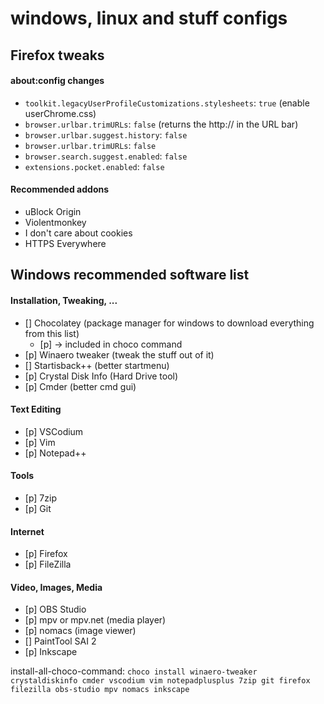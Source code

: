 # windows, linux and stuff configs

## Firefox tweaks

#### about:config changes

- `toolkit.legacyUserProfileCustomizations.stylesheets`: `true` (enable userChrome.css)
- `browser.urlbar.trimURLs`: `false` (returns the http:// in the URL bar)
- `browser.urlbar.suggest.history`: `false`
- `browser.urlbar.trimURLs`: `false`
- `browser.search.suggest.enabled`: `false`
- `extensions.pocket.enabled`: `false`

#### Recommended addons

- uBlock Origin
- Violentmonkey
- I don't care about cookies
- HTTPS Everywhere

## Windows recommended software list

#### Installation, Tweaking, ...
- [] Chocolatey (package manager for windows to download everything from this list)
    - [p] -> included in choco command
- [p] Winaero tweaker (tweak the stuff out of it)
- [] Startisback++ (better startmenu)
- [p] Crystal Disk Info (Hard Drive tool)
- [p] Cmder (better cmd gui)

#### Text Editing
- [p] VSCodium
- [p] Vim
- [p] Notepad++

#### Tools
- [p] 7zip
- [p] Git

#### Internet
- [p] Firefox
- [p] FileZilla

#### Video, Images, Media
- [p] OBS Studio
- [p] mpv or mpv.net (media player)
- [p] nomacs (image viewer)
- [] PaintTool SAI 2
- [p] Inkscape

install-all-choco-command: `choco install winaero-tweaker crystaldiskinfo cmder vscodium vim notepadplusplus 7zip git firefox filezilla obs-studio mpv nomacs inkscape`
